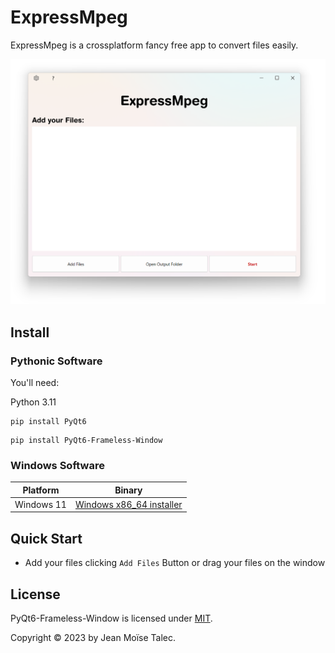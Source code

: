 # ExpressMpeg
ExpressMpeg is a crossplatform fancy free app to convert files easily.

![Cover](./main-window.png)

## Install

### Pythonic Software

You'll need:

Python 3.11

``` batch
pip install PyQt6
```

``` batch
pip install PyQt6-Frameless-Window
```

### Windows Software
|Platform| Binary|
|--------| ---|
|Windows 11| [Windows x86_64 installer](https://www.example.org/)|

## Quick Start

- Add your files clicking `Add Files` Button or drag your files on the window

## License
PyQt6-Frameless-Window is licensed under [MIT](./LICENSE).

Copyright © 2023 by Jean Moïse Talec.
